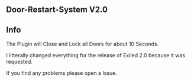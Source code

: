 ## Door-Restart-System V2.0

## Info
The Plugin will Close and Lock all Doors for about 10 Seconds.
 
I litterally changed everything for the release of Exiled 2.0 because it was requested.

If you find any problems please open a Issue.
